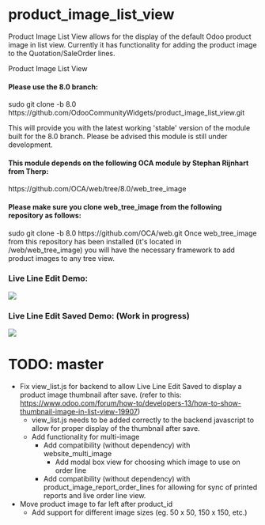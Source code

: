 product_image_list_view
=======================

Product Image List View allows for the display of the default Odoo product image in list view. Currently it has functionality for adding the product image to the Quotation/SaleOrder lines.

Product Image List View

<H4>Please use the 8.0 branch:</H4> 
    sudo git clone -b 8.0 https://github.com/OdooCommunityWidgets/product_image_list_view.git

This will provide you with the latest working 'stable' version of the module built for the 8.0 branch. Please be advised this module is still under development.

<H4>This module depends on the following OCA module by Stephan Rijnhart from Therp:</H4>
    https://github.com/OCA/web/tree/8.0/web_tree_image

<H4>Please make sure you clone web_tree_image from the following repository as follows:</H4>
    sudo git clone -b 8.0 https://github.com/OCA/web.git
Once web_tree_image from this repository has been installed (it's located in /web/web_tree_image) you will have the necessary framework to add product images to any tree view.

<H3>Live Line Edit Demo:</H3>
<img src="https://cloud.githubusercontent.com/assets/2337666/5467578/dc092834-85fc-11e4-828b-c2ea1ec38852.png"/>

<H3>Live Line Edit Saved Demo:  (Work in progress)</H3>
<img src="https://cloud.githubusercontent.com/assets/2337666/5467579/dc0ad602-85fc-11e4-8429-cbcc3aae2091.png"/>

TODO: master
===================
* Fix view_list.js for backend to allow Live Line Edit Saved to display a product image thumbnail after save. (refer to this: https://www.odoo.com/forum/how-to/developers-13/how-to-show-thumbnail-image-in-list-view-19907)
  * view_list.js needs to be added correctly to the backend javascript to allow for proper display of the thumbnail after save.
  * Add functionality for multi-image
    * Add compatibility (without dependency) with website_multi_image
      * Add modal box view for choosing which image to use on order line
    * Add compatibility (without dependency) with product_image_report_order_lines for allowing for sync of printed reports and live order line view.
* Move product image to far left after product_id
  * Add support for different image sizes (eg. 50 x 50, 150 x 150, etc.)  
